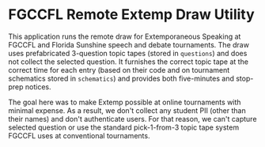 # FGCCFL Remote Extemp Draw Utility

This application runs the remote draw for Extemporaneous Speaking at 
FGCCFL and Florida Sunshine speech and debate tournaments. The draw uses 
prefabricated 3-question topic tapes (stored in `questions`) 
and does not collect the selected question. It furnishes the correct 
topic tape at the correct time for each entry (based on their code and 
on tournament schematics stored in `schematics`) and provides both 
five-minutes and stop-prep notices.

The goal here was to make Extemp possible at online tournaments with 
minimal expense. As a result, we don't collect any student PII (other 
than their names) and don't authenticate users. For that reason, we 
can't capture selected question or use the standard pick-1-from-3 
topic tape system FGCCFL uses at conventional tournaments.